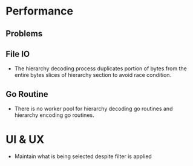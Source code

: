 # Performance

## Problems

## File IO

- The hierarchy decoding process duplicates portion of bytes from the entire 
bytes slices of hierarchy section to avoid race condition. 

## Go Routine

- There is no worker pool for hierarchy decoding go routines and hierarchy 
encoding go routines.

# UI & UX 

- Maintain what is being selected despite filter is applied
